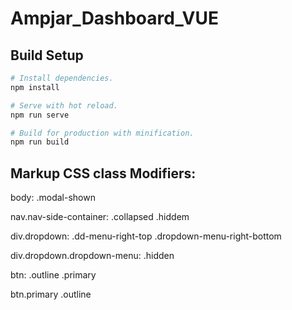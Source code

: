 # Ampjar_Dashboard_VUE

## Build Setup

```bash
# Install dependencies.
npm install

# Serve with hot reload.
npm run serve

# Build for production with minification.
npm run build
```

## Markup CSS class Modifiers:
body:
    .modal-shown

nav.nav-side-container:
    .collapsed
    .hiddem

div.dropdown:
    .dd-menu-right-top
    .dropdown-menu-right-bottom

div.dropdown.dropdown-menu:
    .hidden

btn:
    .outline
    .primary

btn.primary
    .outline

